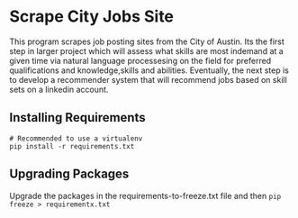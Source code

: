 # Scrape City Jobs Site
This program scrapes job posting sites from the City of Austin. Its the first step in larger project which will assess what skills are most
indemand at a given time via natural language processesing on the field for preferred qualifications and knowledge,skills and abilities.
Eventually, the next step is to develop a recommender system that will recommend jobs based on skill sets on a linkedin account. 

## Installing Requirements
```
# Recommended to use a virtualenv
pip install -r requirements.txt
```

## Upgrading Packages
Upgrade the packages in the requirements-to-freeze.txt file and then `pip freeze > requirementx.txt`

